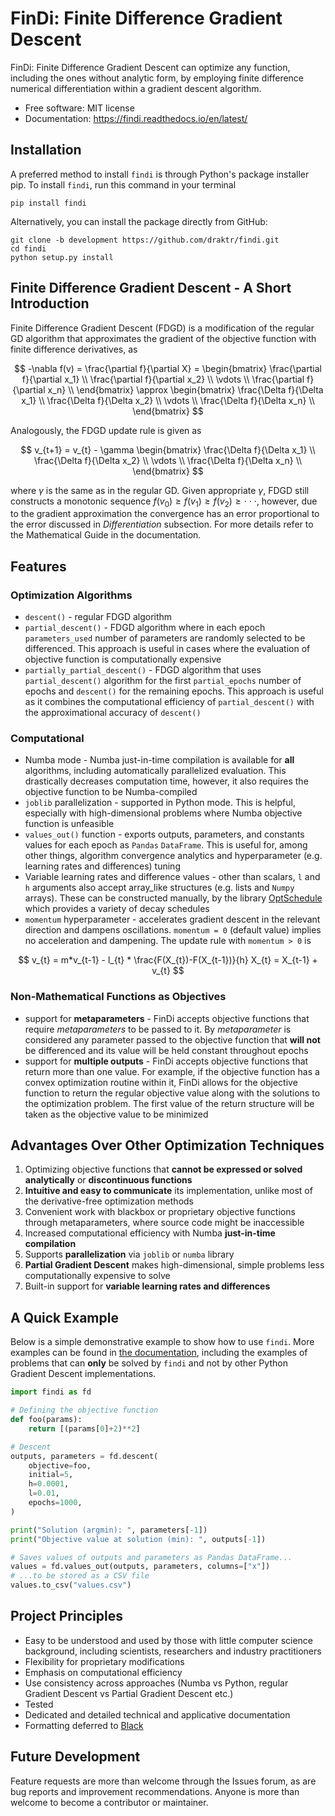 # FinDi: Finite Difference Gradient Descent

FinDi: Finite Difference Gradient Descent can optimize any function, including the ones without analytic form, by employing finite difference numerical differentiation within a gradient descent algorithm.

* Free software: MIT license
* Documentation: <https://findi.readthedocs.io/en/latest/>

## Installation

A preferred method to install `findi` is through Python's package installer pip. To install `findi`, run this command in your terminal

```shell
pip install findi
```

Alternatively, you can install the package directly from GitHub:

```shell
git clone -b development https://github.com/draktr/findi.git
cd findi
python setup.py install
```

## Finite Difference Gradient Descent - A Short Introduction

Finite Difference Gradient Descent (FDGD) is a modification of the regular GD algorithm that approximates the gradient of the objective function with finite difference derivatives, as

$$
-\nabla f(v) = \frac{\partial f}{\partial X} =
\begin{bmatrix}
    \frac{\partial f}{\partial x_1} \\
    \frac{\partial f}{\partial x_2} \\
    \vdots                          \\
    \frac{\partial f}{\partial x_n} \\
\end{bmatrix}
\approx
\begin{bmatrix}
    \frac{\Delta f}{\Delta x_1} \\
    \frac{\Delta f}{\Delta x_2} \\
    \vdots                          \\
    \frac{\Delta f}{\Delta x_n} \\
\end{bmatrix}
$$

Analogously, the FDGD update rule is given as

$$
v_{t+1} = v_{t} - \gamma
\begin{bmatrix}
    \frac{\Delta f}{\Delta x_1} \\
    \frac{\Delta f}{\Delta x_2} \\
    \vdots                          \\
    \frac{\Delta f}{\Delta x_n} \\
\end{bmatrix}
$$

where $\gamma$ is the same as in the regular GD. Given appropriate $\gamma$, FDGD still constructs a monotonic sequence $f(v_{0}) \geq f(v_{1}) \geq f(v_{2}) \geq \cdot \cdot \cdot$, however, due to the gradient approximation the convergence has an error proportional to the error discussed in *Differentiation* subsection. For more details refer to the Mathematical Guide in the documentation.

## Features

### Optimization Algorithms

* `descent()` - regular FDGD algorithm
* `partial_descent()` - FDGD algorithm where in each epoch `parameters_used` number of parameters are randomly selected to be differenced. This approach is useful in cases where the evaluation of objective function is computationally expensive
* `partially_partial_descent()` - FDGD algorithm that uses `partial_descent()` algorithm for the first `partial_epochs` number of epochs and `descent()` for the remaining epochs. This approach is useful as it combines the computational efficiency of `partial_descent()` with the approximational accuracy of `descent()`

### Computational

* Numba mode - Numba just-in-time compilation is available for **all** algorithms, including automatically parallelized evaluation. This drastically decreases computation time, however, it also requires the objective function to be Numba-compiled
* `joblib` parallelization - supported in Python mode. This is helpful, especially with high-dimensional problems where Numba objective function is unfeasible
* `values_out()` function - exports outputs, parameters, and constants values for each epoch as `Pandas` `DataFrame`. This is useful for, among other things, algorithm convergence analytics and hyperparameter (e.g. learning rates and differences) tuning
* Variable learning rates and difference values - other than scalars, `l` and `h` arguments also accept array_like structures (e.g. lists and `Numpy` arrays). These can be constructed manually, by the library [OptSchedule](https://pypi.org/project/optschedule/) which provides a variety of decay schedules
* `momentum` hyperparameter - accelerates gradient descent in the relevant direction and dampens oscillations. `momentum = 0` (default value) implies no acceleration and dampening. The update rule with `momentum > 0` is

$$
v_{t} = m*v_{t-1} - l_{t} * \frac{F(X_{t})-F(X_{t-1})}{h}
X_{t} = X_{t-1} + v_{t}
$$

### Non-Mathematical Functions as Objectives

* support for **metaparameters** - FinDi accepts objective functions that require *metaparameters* to be passed to it. By *metaparameter* is considered any parameter passed to the objective function that **will not** be differenced and its value will be held constant throughout epochs
* support for **multiple outputs** - FinDi accepts objective functions that return more than one value. For example, if the objective function has a convex optimization routine within it, FinDi allows for the objective function to return the regular objective value along with the solutions to the optimization problem. The first value of the return structure will be taken as the objective value to be minimized

## Advantages Over Other Optimization Techniques

1) Optimizing objective functions that **cannot be expressed or solved analytically** or **discontinuous functions**
2) **Intuitive and easy to communicate** its implementation, unlike most of the derivative-free optimization methods
3) Convenient work with blackbox or proprietary objective functions through metaparameters, where source code might be inaccessible
4) Increased computational efficiency with Numba **just-in-time compilation**
5) Supports **parallelization** via `joblib` or `numba` library
6) **Partial Gradient Descent** makes high-dimensional, simple problems less computationally expensive to solve
7) Built-in support for **variable learning rates and differences**

## A Quick Example

Below is a simple demonstrative example to show how to use `findi`. More examples can be found in [the documentation](https://findi.readthedocs.io/en/latest/), including the examples of problems that can **only** be solved by `findi` and not by other Python Gradient Descent implementations.

```python
import findi as fd

# Defining the objective function
def foo(params):
    return [(params[0]+2)**2]

# Descent
outputs, parameters = fd.descent(
    objective=foo,
    initial=5,
    h=0.0001,
    l=0.01,
    epochs=1000,
)

print("Solution (argmin): ", parameters[-1])
print("Objective value at solution (min): ", outputs[-1])

# Saves values of outputs and parameters as Pandas DataFrame...
values = fd.values_out(outputs, parameters, columns=["x"])
# ...to be stored as a CSV file
values.to_csv("values.csv")
```

## Project Principles

* Easy to be understood and used by those with little computer science background, including scientists, researchers and industry practitioners
* Flexibility for proprietary modifications
* Emphasis on computational efficiency
* Use consistency across approaches (Numba vs Python, regular Gradient Descent vs Partial Gradient Descent etc.)
* Tested
* Dedicated and detailed technical and applicative documentation
* Formatting deferred to [Black](https://github.com/psf/black)

## Future Development

Feature requests are more than welcome through the Issues forum, as are bug reports and improvement recommendations. Anyone is more than welcome to become a contributor or maintainer.
